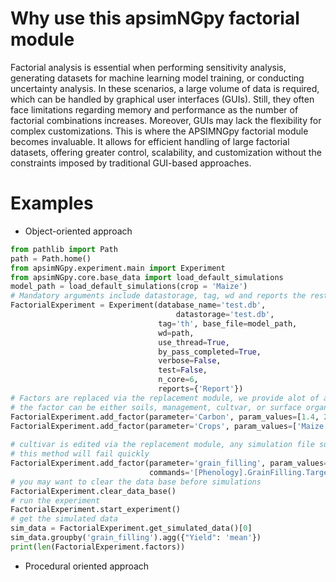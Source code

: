 # Why use this apsimNGpy factorial module
Factorial analysis is essential when performing sensitivity analysis, generating datasets for machine learning model training, or conducting uncertainty analysis. In these scenarios, a large volume of data is required, which can be handled by graphical user interfaces (GUIs). Still, they often face limitations regarding memory and performance as the number of factorial combinations increases. Moreover, GUIs may lack the flexibility for complex customizations. This is where the APSIMNGpy factorial module becomes invaluable. It allows for efficient handling of large factorial datasets, offering greater control, scalability, and customization without the constraints imposed by traditional GUI-based approaches.

# Examples

* Object-oriented approach

```python
from pathlib import Path
path = Path.home()
from apsimNGpy.experiment.main import Experiment
from apsimNGpy.core.base_data import load_default_simulations
model_path = load_default_simulations(crop = 'Maize')
# Mandatory arguments include datastorage, tag, wd and reports the rest are very optional and are clearly passed as key word argument
FactorialExperiment = Experiment(database_name='test.db',
                                     datastorage='test.db',
                                 tag='th', base_file=model_path,
                                 wd=path,
                                 use_thread=True,
                                 by_pass_completed=True,
                                 verbose=False,
                                 test=False,
                                 n_core=6,
                                 reports={'Report'})
# Factors are replaced via the replacement module, we provide alot of abstractions
# the factor can be either soils, management, cultvar, or surface organic matter factor, management factors are associated with the Manager module or scripts
FactorialExperiment.add_factor(parameter='Carbon', param_values=[1.4, 2.4, 0.8], factor_type='soils', soil_node='Organic')
FactorialExperiment.add_factor(parameter='Crops', param_values=['Maize', "Wheat"], factor_type='management', manager_name='Simple '
                                                                                                          'Rotation')
# cultivar is edited via the replacement module, any simulation file supplied without Replacements for,
# this method will fail quickly
FactorialExperiment.add_factor(parameter='grain_filling', param_values=[300, 450, 650, 700, 500], cultivar_name='B_110',
                               commands='[Phenology].GrainFilling.Target.FixedValue', factor_type='cultivar')
# you may want to clear the data base before simulations
FactorialExperiment.clear_data_base()
# run the experiment
FactorialExperiment.start_experiment()
# get the simulated data
sim_data = FactorialExperiment.get_simulated_data()[0]
sim_data.groupby('grain_filling').agg({"Yield": 'mean'})
print(len(FactorialExperiment.factors))

```

* Procedural oriented approach